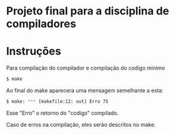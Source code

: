 # Projeto final para a disciplina de compiladores

# Instruções
Para compilação do compilador e compilação do codigo minimo

```bash 
$ make
```
Ao final do make aparecera uma mensagem semelhante a esta:

```bash
$ make: *** [makefile:12: out] Erro 75
```

Esse "Erro" o retorno do "codigo" compilado.

Caso de erros na compilação, eles serão descritos no make.
